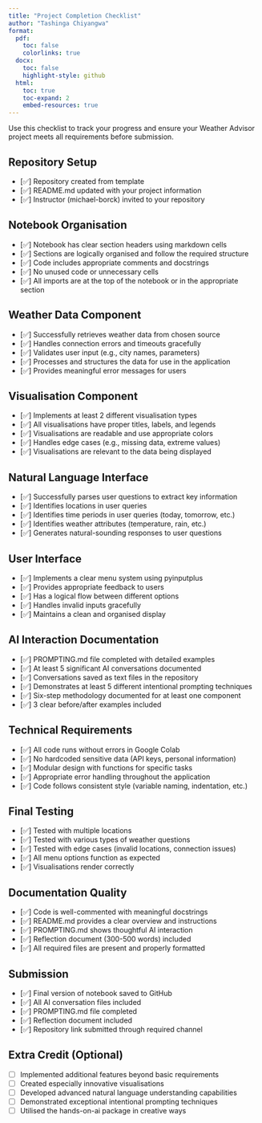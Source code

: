 ```yaml
---
title: "Project Completion Checklist"
author: "Tashinga Chiyangwa"
format: 
  pdf:
    toc: false
    colorlinks: true
  docx:
    toc: false
    highlight-style: github
  html:
    toc: true
    toc-expand: 2
    embed-resources: true
---
```


Use this checklist to track your progress and ensure your Weather Advisor project meets all requirements before submission.

## Repository Setup

- [✅] Repository created from template
- [✅] README.md updated with your project information
- [✅] Instructor (michael-borck) invited to your repository

## Notebook Organisation

- [✅] Notebook has clear section headers using markdown cells
- [✅] Sections are logically organised and follow the required structure
- [✅] Code includes appropriate comments and docstrings
- [✅] No unused code or unnecessary cells
- [✅] All imports are at the top of the notebook or in the appropriate section

## Weather Data Component

- [✅] Successfully retrieves weather data from chosen source
- [✅] Handles connection errors and timeouts gracefully
- [✅] Validates user input (e.g., city names, parameters)
- [✅] Processes and structures the data for use in the application
- [✅] Provides meaningful error messages for users

## Visualisation Component

- [✅] Implements at least 2 different visualisation types
- [✅] All visualisations have proper titles, labels, and legends
- [✅] Visualisations are readable and use appropriate colors
- [✅] Handles edge cases (e.g., missing data, extreme values)
- [✅] Visualisations are relevant to the data being displayed

## Natural Language Interface

- [✅] Successfully parses user questions to extract key information
- [✅] Identifies locations in user queries
- [✅] Identifies time periods in user queries (today, tomorrow, etc.)
- [✅] Identifies weather attributes (temperature, rain, etc.)
- [✅] Generates natural-sounding responses to user questions

## User Interface

- [✅] Implements a clear menu system using pyinputplus
- [✅] Provides appropriate feedback to users
- [✅] Has a logical flow between different options
- [✅] Handles invalid inputs gracefully
- [✅] Maintains a clean and organised display

## AI Interaction Documentation

- [✅] PROMPTING.md file completed with detailed examples
- [✅] At least 5 significant AI conversations documented
- [✅] Conversations saved as text files in the repository
- [✅] Demonstrates at least 5 different intentional prompting techniques
- [✅] Six-step methodology documented for at least one component
- [✅] 3 clear before/after examples included

## Technical Requirements

- [✅] All code runs without errors in Google Colab
- [✅] No hardcoded sensitive data (API keys, personal information)
- [✅] Modular design with functions for specific tasks
- [✅] Appropriate error handling throughout the application
- [✅] Code follows consistent style (variable naming, indentation, etc.)

## Final Testing

- [✅] Tested with multiple locations
- [✅] Tested with various types of weather questions
- [✅] Tested with edge cases (invalid locations, connection issues)
- [✅] All menu options function as expected
- [✅] Visualisations render correctly

## Documentation Quality

- [✅] Code is well-commented with meaningful docstrings
- [✅] README.md provides a clear overview and instructions
- [✅] PROMPTING.md shows thoughtful AI interaction
- [✅] Reflection document (300-500 words) included
- [✅] All required files are present and properly formatted

## Submission

- [✅] Final version of notebook saved to GitHub
- [✅] All AI conversation files included
- [✅] PROMPTING.md file completed
- [✅] Reflection document included
- [✅] Repository link submitted through required channel

## Extra Credit (Optional)

- [ ] Implemented additional features beyond basic requirements
- [ ] Created especially innovative visualisations
- [ ] Developed advanced natural language understanding capabilities
- [ ] Demonstrated exceptional intentional prompting techniques
- [ ] Utilised the hands-on-ai package in creative ways
